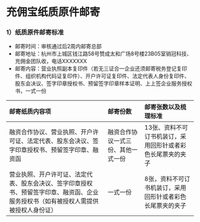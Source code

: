 # 充佣宝纸质原件邮寄

### 1）纸质原件邮寄标准

* 邮寄时间：审核通过后2周内邮寄总部
* 邮寄地址：杭州市上城区钱江路58号赞成太和广场8号楼23B05室销冠科技、充佣金团队收，电话XXXXXXX
* 邮寄内容：营业执照副本复印件（若无三证合一企业还须邮寄税务登记复印件、组织机构代码证复印件）、开户许可证复印件、法定代表人身份复印件、股东会决议、签字印章授权书、预留签字印章样本证明、上上签企业服务授权书，一式一份

| 邮寄纸质内容项 | 邮寄份数 | 邮寄张数以及梳理标准 |
| :--- | :--- | :--- |
| 融资合作协议、营业执照、开户许可证、法定代表、股东会决议、签字印章授权书、预留签字印章、融资函 | 融资合作协议一式三份、其他一式一份 | 13张、资料不可订书机装订，采用回形针或者彩色长尾票夹的夹子 |
| 营业执照、开户许可证、法定代表、股东会决议、签字印章授权书、预留签字印章、融资函、企业服务授权书（如有被授权人需提供被授权人身份证） | 一式一份 | 8张，资料不可订书机装订，采用回形针或者彩色长尾票夹的夹子 |



